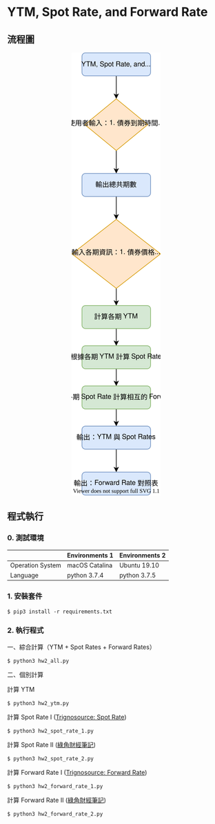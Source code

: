# YTM, Spot Rate, and Forward Rate

## 流程圖

<p align="center">
    <img src="Flow_Chart.svg"/>
</p>

## 程式執行

### 0. 測試環境

|  | Environments 1 | Environments 2 |
| ------------- | ------------- | ------------- |
| Operation System | macOS Catalina | Ubuntu 19.10 |
| Language | python 3.7.4 | python 3.7.5 |

### 1. 安裝套件

    $ pip3 install -r requirements.txt

### 2. 執行程式

一、綜合計算（YTM + Spot Rates + Forward Rates）

    $ python3 hw2_all.py
    
二、個別計算

計算 YTM 
    
    $ python3 hw2_ytm.py

計算 Spot Rate I 
([Trignosource: Spot Rate](https://www.trignosource.com/finance/spot%20rate.html))

    $ python3 hw2_spot_rate_1.py

計算 Spot Rate II 
([綠角財經筆記](http://greenhornfinancefootnote.blogspot.com/2010/06/how-to-compute-theoretical-spot-rates.html))

    $ python3 hw2_spot_rate_2.py

計算 Forward Rate I
([Trignosource: Forward Rate](https://www.trignosource.com/finance/Forward%20rate.html))

    $ python3 hw2_forward_rate_1.py

計算 Forward Rate II
([綠角財經筆記](http://greenhornfinancefootnote.blogspot.com/2010/08/how-to-compute-forward-rates-from.html))

    $ python3 hw2_forward_rate_2.py
